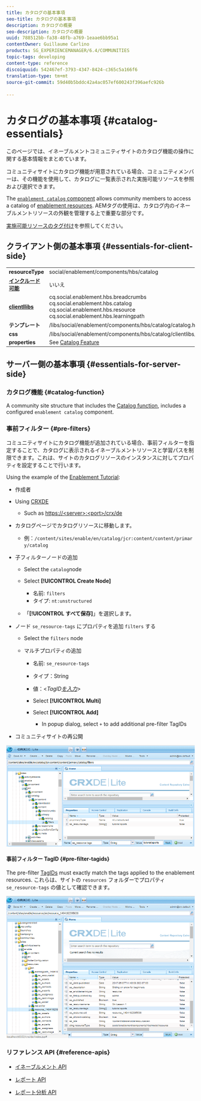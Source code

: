 ```yaml
---
title: カタログの基本事項
seo-title: カタログの基本事項
description: カタログの概要
seo-description: カタログの概要
uuid: 788512bb-fa38-48fb-a769-1eaae6bb95a1
contentOwner: Guillaume Carlino
products: SG_EXPERIENCEMANAGER/6.4/COMMUNITIES
topic-tags: developing
content-type: reference
discoiquuid: 542467ef-3793-4347-8424-c365c5a166f6
translation-type: tm+mt
source-git-commit: 59d40b5bddc42a4ac057ef600243f396aefc926b

---
```



# カタログの基本事項 {#catalog-essentials}

このページでは、イネーブルメントコミュニティサイトのカタログ機能の操作に関する基本情報をまとめています。

コミュニティサイトにカタログ機能が用意されている場合、コミュニティメンバーは、その機能を使用して、カタログに一覧表示された実施可能リソースを参照および選択できます。

The [ `enablement catalog` component](catalog.md) allows community members to access a catalog of [enablement resources](resources.md). AEMタグの使用は、カタログ内のイネーブルメントリソースの外観を管理する上で重要な部分です。

[実施可能リソースのタグ付け](tag-resources.md)を参照してください。

## クライアント側の基本事項 {#essentials-for-client-side}

<table> 
 <tbody> 
  <tr> 
   <td> <strong>resourceType</strong></td> 
   <td>social/enablement/components/hbs/catalog</td> 
  </tr> 
  <tr> 
   <td> <a href="scf.md#add-or-include-a-communities-component"><strong>インクルード可能</strong></a></td> 
   <td>いいえ</td> 
  </tr> 
  <tr> 
   <td> <a href="clientlibs.md"><strong>clientllibs</strong></a></td> 
   <td>cq.social.enablement.hbs.breadcrumbs<br /> cq.social.enablement.hbs.catalog<br /> cq.social.enablement.hbs.resource<br /> cq.social.enablement.hbs.learningpath</td> 
  </tr> 
  <tr> 
   <td> <strong>テンプレート</strong></td> 
   <td> /libs/social/enablement/components/hbs/catalog/catalog.hbs<br /> </td> 
  </tr> 
  <tr> 
   <td> <strong>css</strong></td> 
   <td> /libs/social/enablement/components/hbs/catalog/clientlibs/catalog.css</td> 
  </tr> 
  <tr> 
   <td><strong> properties</strong></td> 
   <td>See <a href="catalog.md">Catalog Feature</a></td> 
  </tr> 
 </tbody> 
</table>

## サーバー側の基本事項 {#essentials-for-server-side}

### カタログ機能 {#catalog-function}

A community site structure that includes the [Catalog function](functions.md#catalog-function), includes a configured `enablement catalog` component.

### 事前フィルター {#pre-filters}

コミュニティサイトにカタログ機能が追加されている場合、事前フィルターを指定することで、カタログに表示されるイネーブルメントリソースと学習パスを制限できます。これは、サイトのカタログリソースのインスタンスに対してプロパティを設定することで行います。

Using the example of the [Enablement Tutorial](getting-started-enablement.md):

* 作成者
* Using [CRXDE](../../help/sites-developing/developing-with-crxde-lite.md)

   * Such as [https://&lt;server>:&lt;port>/crx/de](http://localhost:4502/crx/de)

* カタログページでカタログリソースに移動します。

   * 例：`/content/sites/enable/en/catalog/jcr:content/content/primary/catalog`

* 子フィルターノードの追加

   * Select the `catalog`node
   * Select **[!UICONTROL Create Node]**

      * 名前: `filters`
      * タイプ: `nt:unstructured`
   * 「**[!UICONTROL すべて保存]**」を選択します。


* ノード `se_resource-tags` にプロパティを追加 `filters` する

   * Select the `filters` node
   * マルチプロパティの追加

      * 名前: `se_resource-tags`
      * タイプ：String
      * 値：&lt;*TagID[を入力](#pre-filter-tagids)>*
      * Select **[!UICONTROL Multi]**
      * Select **[!UICONTROL Add]**

         * In popup dialog, select `+` to add additional pre-filter TagIDs

* コミュニティサイトの再公開

![chlimage_1-189](assets/chlimage_1-189.png)

#### 事前フィルター TagID {#pre-filter-tagids}

The pre-filter [TagIDs](../../help/sites-developing/framework.md#tagid) must exactly match the tags applied to the enablement resources. これらは、サイトの `resources` フォルダーでプロパティ `se_resource-tags` の値として確認できます。

![chlimage_1-190](assets/chlimage_1-190.png)

### リファレンス API {#reference-apis}

* [イネーブルメント API](https://helpx.adobe.com/experience-manager/6-4/sites/developing/using/reference-materials/javadoc/com/adobe/cq/social/enablement/client/api/package-summary.html)

* [レポート API](https://helpx.adobe.com/experience-manager/6-4/sites/developing/using/reference-materials/javadoc/com/adobe/cq/social/enablement/client/reporting/api/package-summary.html)

* [レポート分析 API](https://helpx.adobe.com/experience-manager/6-4/sites/developing/using/reference-materials/javadoc/com/adobe/cq/social/enablement/client/reporting/analytics/api/package-summary.html)

